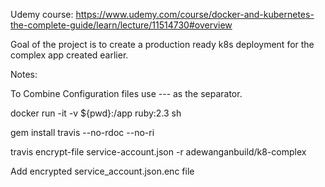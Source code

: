 Udemy course: https://www.udemy.com/course/docker-and-kubernetes-the-complete-guide/learn/lecture/11514730#overview

Goal of the project is to create a production ready k8s deployment for the complex app created earlier.

Notes:

To Combine Configuration files use --- as the separator.

docker run -it -v ${pwd}:/app ruby:2.3 sh

gem install travis --no-rdoc --no-ri

travis encrypt-file service-account.json -r adewanganbuild/k8-complex

Add encrypted service_account.json.enc file

